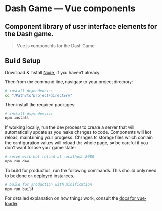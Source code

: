 # Dash Game — Vue components

## Component library of user interface elements for the Dash game.

> Vue.js components for the Dash Game

## Build Setup

Download & Install [Node](https://nodejs.org/en/download/), if you haven't already.

Then from the command line, navigate to your project directory:

``` bash
# install dependencies
cd "/Path/to/project/directory"
```

Then install the required packages:

``` bash
# install dependencies
npm install
```
If working locally, run the dev process to create a server that will automatically update as you make changes to code. Components will hot reload, maintaining your progress. Changes to storage files which contain the configuration values will reload the whole page, so be careful if you don't want to lose your game state:

``` bash
# serve with hot reload at localhost:8080
npm run dev
```

To build for production, run the following commands. This should only need to be done on deployed instances.

``` bash
# build for production with minification
npm run build
```

For detailed explanation on how things work, consult the [docs for vue-loader](https://vuejs.github.io/vue-loader).